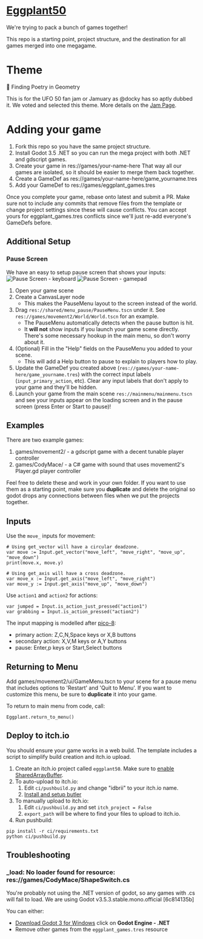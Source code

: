 # [Eggplant50](https://itch.io/jam/eggplant-50)

We're trying to pack a bunch of games together!

This repo is a starting point, project structure, and the destination for all games merged into one megagame.

# Theme

📐 Finding Poetry in Geometry

This is for the UFO 50 fan jam or Jamuary as @docky has so aptly dubbed it. We
voted and selected this theme. More details on the
[Jam Page](https://itch.io/jam/eggplant-50).


# Adding your game

1. Fork this repo so you have the same project structure.
2. Install Godot 3.5 .NET so you can run the mega project with both .NET and gdscript  games.
2. Create your game in res://games/your-name-here That way all our games are isolated, so it should be easier to merge them back together.
3. Create a GameDef as res://games/your-name-here/game_yourname.tres
4. Add your GameDef to res://games/eggplant_games.tres

Once you complete your game, rebase onto latest and submit a PR. Make sure not
to include any commits that remove files from the template or change project
settings since these will cause conflicts. You can accept yours for
eggplant_games.tres conflicts since we'll just re-add everyone's GameDefs
before.

## Additional Setup

### Pause Screen

We have an easy to setup pause screen that shows your inputs:
![Pause Screen - keyboard](https://github.com/idbrii/godot-eggplant50-template/assets/43559/d916f8be-c370-4712-99eb-36332e75d161) ![Pause Screen - gamepad](https://github.com/idbrii/godot-eggplant50-template/assets/43559/afbef0ad-5213-44f1-893e-b4a824654819)

1. Open your game scene
1. Create a CanvasLayer node
    * This makes the PauseMenu layout to the screen instead of the world.
1. Drag `res://shared/menu_pause/PauseMenu.tscn` under it. See `res://games/movement2/World/World.tscn` for an example.
    * The PauseMenu automatically detects when the pause button is hit.
    * It **will not** show inputs if you launch your game scene directly. There's some necessary hookup in the main menu, so don't worry about it.
1. (Optional) Fill in the "Help" fields on the PauseMenu you added to your scene.
    * This will add a Help button to pause to explain to players how to play.
1. Update the GameDef you created above (`res://games/your-name-here/game_yourname.tres`) with the correct input labels (`input_primary_action`, etc). Clear any input labels that don't apply to your game and they'll be hidden.
1. Launch your game from the main scene `res://mainmenu/mainmenu.tscn` and see your inputs appear on the loading screen and in the pause screen (press Enter or Start to pause)!



## Examples

There are two example games:

1. games/movement2/ - a gdscript game with a decent tunable player controller
2. games/CodyMace/ - a C# game with sound that uses movement2's Player.gd player controller

Feel free to delete these and work in your own folder. If you want to use them
as a starting point, make sure you **duplicate** and delete the original so
godot drops any connections between files when we put the projects together.


## Inputs

Use the `move_` inputs for movement:

	# Using get_vector will have a circular deadzone.
	var move := Input.get_vector("move_left", "move_right", "move_up", "move_down")
	print(move.x, move.y)

	# Using get_axis will have a cross deadzone.
	var move_x := Input.get_axis("move_left", "move_right")
	var move_y := Input.get_axis("move_up", "move_down")

Use `action1` and `action2` for actions:

	var jumped = Input.is_action_just_pressed("action1")
	var grabbing = Input.is_action_pressed("action2")


The input mapping is modelled after [pico-8](https://iiviigames.github.io/pico8-api/img/input.png):

* primary action: Z,C,N,Space keys or X,B buttons
* secondary action: X,V,M keys or A,Y buttons
* pause: Enter,p keys or Start,Select buttons


## Returning to Menu

Add games/movement2/ui/GameMenu.tscn to your scene for a pause menu that
includes options to 'Restart' and 'Quit to Menu'. If you want to customize this
menu, be sure to **duplicate** it into your game.

To return to main menu from code, call:

    Eggplant.return_to_menu()


## Deploy to itch.io

You should ensure your game works in a web build. The template includes a
script to simplify build creation and itch.io upload.

1. Create an itch.io project called `eggplant50`. Make sure to [enable SharedArrayBuffer](https://itch.io/t/2025776/experimental-sharedarraybuffer-support).
2. To auto-upload to itch.io:
    1. Edit `ci/pushbuild.py` and change "idbrii" to your itch.io name.
    2. [Install and setup butler](https://itch.io/docs/butler/)
2. To manually upload to itch.io:
    1. Edit `ci/pushbuild.py` and set `itch_project = False`
    1. `export_path` will be where to find your files to upload to itch.io.
4. Run pushbuild:

```
pip install -r ci/requirements.txt
python ci/pushbuild.py
```

## Troubleshooting

### _load: No loader found for resource: res://games/CodyMace/ShapeSwitch.cs

You're probably not using the .NET version of godot, so any games with .cs will fail to load. We are using Godot v3.5.3.stable.mono.official [6c814135b]

You can either:
* [Download Godot 3 for Windows](https://godotengine.org/download/3.x/windows/) click on **Godot Engine - .NET**
* Remove other games from the `eggplant_games.tres` resource

